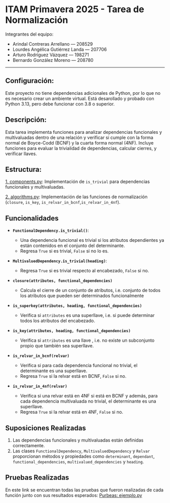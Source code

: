 # ITAM Primavera 2025 - Tarea de Normalización
Integrantes del equipo: 
- Arindal Contreras Arrellano — 208529
- Lourdes Angélica Gutiérrez Landa — 207706
- Arturo Rodríguez Vázquez — 198271
- Bernardo González Moreno — 208780
---

## Configuración:

Este proyecto no tiene dependencias adicionales de Python, por lo que no es 
necesario crear un ambiente virtual. Está desarollado y probado con Python 3.13,
pero debe funcionar con 3.8 o superior.

## Descripción: 
Esta tarea implementa funciones para analizar dependencias funcionales y multivaluadas dentro de una relación y verificar si cumple con la forma normal de Boyce-Codd (BCNF) y la cuarta forma normal (4NF). Incluye funciones para evaluar la trivialidad de dependencias, calcular cierres, y verificar llaves.

## Estructura:
[1. components.py](https://github.com/arindalC/db-tarea3/blob/main/normalization/components.py): Implementación de `is_trivial` para dependencias funcionales y multivaluadas.

[2. algorithms.py](https://github.com/arindalC/db-tarea3/blob/main/normalization/algorithms.py): Implementación de las funciones de normalización (`closure`, `is_key`, `is_relvar_in_bcnf`,`is_relvar_in_4nf`).

## Funcionalidades

- **`FunctionalDependency.is_trivial()`**:
  - Una dependencia funcional es trivial si los atributos dependientes ya están contenidos en el conjunto del determinante.
  - Regresa `True` si es trivial, `False` si no lo es.
  
- **`MultivaluedDependency.is_trivial(heading)`**:
  - Regresa `True` si es trivial respecto al encabezado, `False` si no.

- **`closure(attributes, functional_dependencies)`**
  - Calcula el cierre de un conjunto de atributos, i.e. conjunto de todos los atributos que pueden ser determinados funcionalmente
 
- **`is_superkey(attributes, heading, functional_dependencies)`**
  - Verifica si `attributes` es una superllave, i.e. si puede determinar todos los atributos del encabezado.
 
- **`is_key(attributes, heading, functional_dependencies)`**
  - Verifica si `attributes` es una llave , i.e. no existe un subconjunto propio que también sea superllave.
 
- **`is_relvar_in_bcnf(relvar)`**
  - Verifica si para cada dependencia funcional no trivial, el determinante es una superllave.
  - Regresa `True` si la relvar está en BCNF, `False` si no.
 
- **`is_relvar_in_4nf(relvar)`**
  - Verifica si una relvar está en 4NF si está en BCNF y además, para cada dependencia multivaluada no trivial, el determinante es una superllave.
  - Regresa `True` si la relvar está en 4NF, `False` si no.

## Suposiciones Realizadas
1. Las dependencias funcionales y multivaluadas están definidas correctamente. 
2. Las clases `FunctionalDependency`, `MultivaluedDependency` y `Relvar` proporcionan métodos y propiedades como `determinant`, `dependant`, `functional_dependencies`, `multivalued_dependencies` y `heading`.

## Pruebas Realizadas
En este link se encuentran todas las pruebas que fueron realizadas de cada función junto con sus resultados esperados: 
[Purbeas: ejemplo.py](https://github.com/arindalC/db-tarea3/blob/main/normalization/ejemplo.py)






